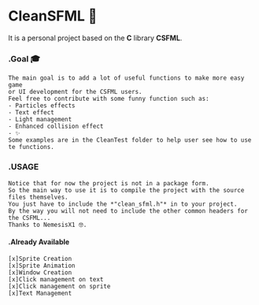 # CleanSFML 👔

It is a personal project based on the **C** library **CSFML**.

### .Goal 🎓

    The main goal is to add a lot of useful functions to make more easy game
    or UI development for the CSFML users.
    Feel free to contribute with some funny function such as:
    - Particles effects
    - Text effect
    - Light management
    - Enhanced collision effect
    - ✨
    Some examples are in the CleanTest folder to help user see how to use te functions.

### .USAGE

    Notice that for now the project is not in a package form.
    So the main way to use it is to compile the project with the source files themselves.
    You just have to include the *"clean_sfml.h"* in to your project.
    By the way you will not need to include the other common headers for the CSFML...
    Thanks to NemesisX1 🤓.

#### .Already Available

    [x]Sprite Creation
    [x]Sprite Animation
    [x]Window Creation
    [x]Click management on text
    [x]Click management on sprite
    [x]Text Management
